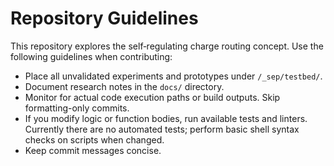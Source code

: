 # Repository Guidelines

This repository explores the self‑regulating charge routing concept. Use the following guidelines when contributing:

- Place all unvalidated experiments and prototypes under `/_sep/testbed/`.
- Document research notes in the `docs/` directory.
- Monitor for actual code execution paths or build outputs. Skip formatting-only commits.
- If you modify logic or function bodies, run available tests and linters. Currently there are no automated tests; perform basic shell syntax checks on scripts when changed.
- Keep commit messages concise.


